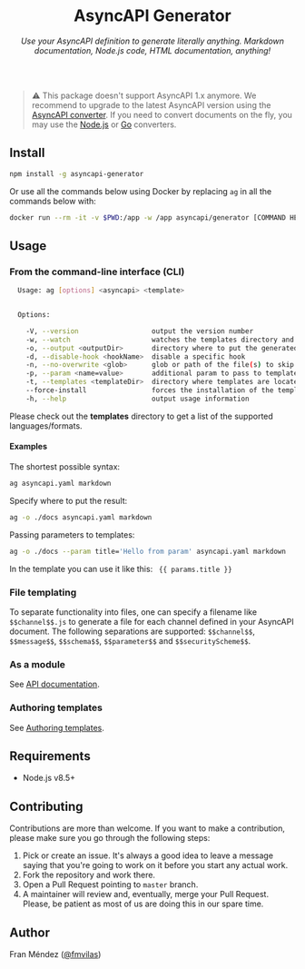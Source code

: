 <h1 align="center">AsyncAPI Generator</h1>
<p align="center">
  <em>Use your AsyncAPI definition to generate literally anything. Markdown documentation, Node.js code, HTML documentation, anything!</em>
</p>
<br><br>

> :warning: This package doesn't support AsyncAPI 1.x anymore. We recommend to upgrade to the latest AsyncAPI version using the [AsyncAPI converter](https://github.com/asyncapi/converter). If you need to convert documents on the fly, you may use the [Node.js](https://github.com/asyncapi/converter) or [Go](https://github.com/asyncapi/converter-go) converters.

## Install

```bash
npm install -g asyncapi-generator
```

Or use all the commands below using Docker by replacing `ag` in all the commands below with:

```bash
docker run --rm -it -v $PWD:/app -w /app asyncapi/generator [COMMAND HERE]
```

## Usage

### From the command-line interface (CLI)

```bash
  Usage: ag [options] <asyncapi> <template>


  Options:

    -V, --version                  output the version number
    -w, --watch                    watches the templates directory and the AsyncAPI document for changes, and re-generate the files when they occur
    -o, --output <outputDir>       directory where to put the generated files (defaults to current directory)
    -d, --disable-hook <hookName>  disable a specific hook
    -n, --no-overwrite <glob>      glob or path of the file(s) to skip when regenerating
    -p, --param <name=value>       additional param to pass to templates
    -t, --templates <templateDir>  directory where templates are located (defaults to internal templates directory)
    --force-install                forces the installation of the template dependencies
    -h, --help                     output usage information
```

Please check out the **templates** directory to get a list of the supported languages/formats.

#### Examples

The shortest possible syntax:
```bash
ag asyncapi.yaml markdown
```

Specify where to put the result:
```bash
ag -o ./docs asyncapi.yaml markdown
```

Passing parameters to templates:
```bash
ag -o ./docs --param title='Hello from param' asyncapi.yaml markdown
```
In the template you can use it like this: ` {{ params.title }}`

### File templating
To separate functionality into files, one can specify a filename like `$$channel$$.js` to generate a file for each channel defined in your AsyncAPI document. The following separations are supported: `$$channel$$`, `$$message$$`, `$$schema$$`, `$$parameter$$` and `$$securityScheme$$`.


### As a module

See [API documentation](API.md).

### Authoring templates

See [Authoring templates](AUTHORING.md).

## Requirements

* Node.js v8.5+

## Contributing

Contributions are more than welcome. If you want to make a contribution, please make sure you go through the following steps:

1. Pick or create an issue. It's always a good idea to leave a message saying that you're going to work on it before you start any actual work.
2. Fork the repository and work there.
3. Open a Pull Request pointing to `master` branch.
4. A maintainer will review and, eventually, merge your Pull Request. Please, be patient as most of us are doing this in our spare time.

## Author

Fran Méndez ([@fmvilas](http://twitter.com/fmvilas))
